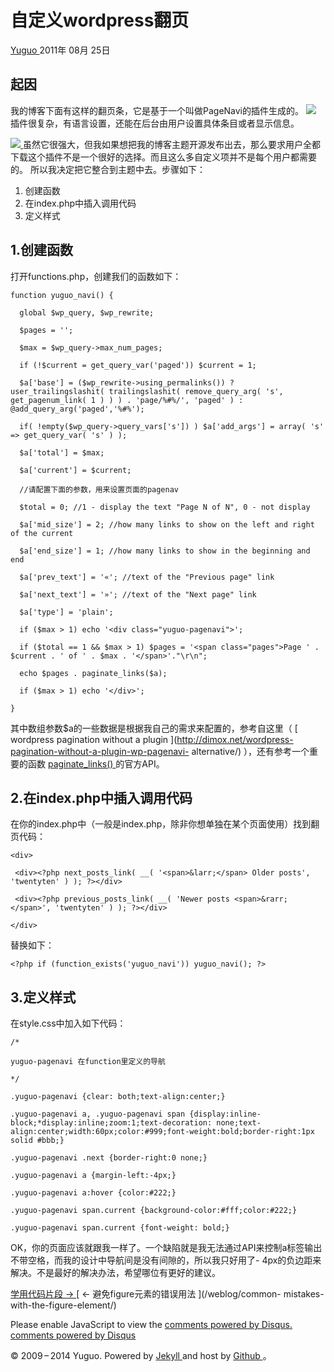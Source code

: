 #  自定义wordpress翻页

[ Yuguo ](http://yuguo.us) 2011年 08月 25日

##  起因

我的博客下面有这样的翻页条，它是基于一个叫做PageNavi的插件生成的。
![](http://yuguo.us/files/2011/08/pagenav_1.png)
插件很复杂，有语言设置，还能在后台由用户设置具体条目或者显示信息。

[ ![](http://yuguo.us/files/2011/08/pagenav_2.png)
](http://yuguo.us/files/2011/08/pagenav_2.png)
虽然它很强大，但我如果想把我的博客主题开源发布出去，那么要求用户全都下载这个插件不是一个很好的选择。而且这么多自定义项并不是每个用户都需要的。
所以我决定把它整合到主题中去。步骤如下：

  1. 创建函数 
  2. 在index.php中插入调用代码 
  3. 定义样式 

##  1.创建函数

打开functions.php，创建我们的函数如下：

    
    
    function yuguo_navi() {
    
      global $wp_query, $wp_rewrite;
    
      $pages = '';
    
      $max = $wp_query->max_num_pages;
    
      if (!$current = get_query_var('paged')) $current = 1;
    
      $a['base'] = ($wp_rewrite->using_permalinks()) ? user_trailingslashit( trailingslashit( remove_query_arg( 's', get_pagenum_link( 1 ) ) ) . 'page/%#%/', 'paged' ) : @add_query_arg('paged','%#%');
    
      if( !empty($wp_query->query_vars['s']) ) $a['add_args'] = array( 's' => get_query_var( 's' ) );
    
      $a['total'] = $max;
    
      $a['current'] = $current;
    
      //请配置下面的参数，用来设置页面的pagenav
    
      $total = 0; //1 - display the text "Page N of N", 0 - not display
    
      $a['mid_size'] = 2; //how many links to show on the left and right of the current
    
      $a['end_size'] = 1; //how many links to show in the beginning and end
    
      $a['prev_text'] = '«'; //text of the "Previous page" link
    
      $a['next_text'] = '»'; //text of the "Next page" link
    
      $a['type'] = 'plain';
    
      if ($max > 1) echo '<div class="yuguo-pagenavi">';
    
      if ($total == 1 && $max > 1) $pages = '<span class="pages">Page ' . $current . ' of ' . $max . '</span>'."\r\n";
    
      echo $pages . paginate_links($a);
    
      if ($max > 1) echo '</div>';
    
    }

其中数组参数$a的一些数据是根据我自己的需求来配置的，参考自这里（ [ wordpress pagination without a plugin
](http://dimox.net/wordpress-pagination-without-a-plugin-wp-pagenavi-
alternative/) ），还有参考一个重要的函数 [ paginate_links()
](http://codex.wordpress.org/Function_Reference/paginate_links) 的官方API。

##  2.在index.php中插入调用代码

在你的index.php中（一般是index.php，除非你想单独在某个页面使用）找到翻页代码：

    
    
    <div>
    
     <div><?php next_posts_link( __( '<span>&larr;</span> Older posts', 'twentyten' ) ); ?></div>
    
     <div><?php previous_posts_link( __( 'Newer posts <span>&rarr;</span>', 'twentyten' ) ); ?></div>
    
    </div>

替换如下：

    
    
    <?php if (function_exists('yuguo_navi')) yuguo_navi(); ?>

##  3.定义样式

在style.css中加入如下代码：

    
    
    /*
    
    yuguo-pagenavi 在function里定义的导航
    
    */
    
    .yuguo-pagenavi {clear: both;text-align:center;}
    
    .yuguo-pagenavi a, .yuguo-pagenavi span {display:inline-block;*display:inline;zoom:1;text-decoration: none;text-align:center;width:60px;color:#999;font-weight:bold;border-right:1px solid #bbb;}
    
    .yuguo-pagenavi .next {border-right:0 none;}
    
    .yuguo-pagenavi a {margin-left:-4px;}
    
    .yuguo-pagenavi a:hover {color:#222;}
    
    .yuguo-pagenavi span.current {background-color:#fff;color:#222;}
    
    .yuguo-pagenavi span.current {font-weight: bold;}

OK，你的页面应该就跟我一样了。一个缺陷就是我无法通过API来控制a标签输出不带空格，而我的设计中导航间是没有间隙的，所以我只好用了-
4px的负边距来解决。不是最好的解决办法，希望哪位有更好的建议。

[ 学用代码片段 → ](/weblog/some-snippet/) [ ← 避免figure元素的错误用法 ](/weblog/common-
mistakes-with-the-figure-element/)

Please enable JavaScript to view the [ comments powered by Disqus.
](http://disqus.com/?ref_noscript) [ comments powered by  Disqus
](http://disqus.com)

© 2009 – 2014 Yuguo. Powered by [ Jekyll ](https://github.com/mojombo/jekyll)
and host by [ Github ](https://github.com/yuguo) 。

